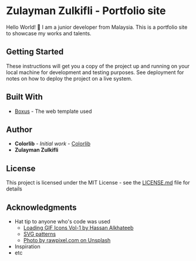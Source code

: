 # Zulayman Zulkifli - Portfolio site

Hello World! 👋 I am a junior developer from Malaysia.
This is a portfolio site to showcase my works and talents.

## Getting Started

These instructions will get you a copy of the project up and running on your local machine for development and testing purposes. See deployment for notes on how to deploy the project on a live system.

## Built With

* [Boxus](https://digitalcanva.com/downloads/boxus-creative-agency-html-template/) - The web template used

## Author

* **Colorlib** - _Initial work_ - [Colorlib](https://colorlib.com/)
* **Zulayman Zulkifli**

## License

This project is licensed under the MIT License - see the [LICENSE.md](LICENSE.md) file for details

## Acknowledgments

* Hat tip to anyone who's code was used
  * [Loading GIF Icons Vol-1 by Hassan Alkhateeb](https://www.behance.net/hassan_gde)
  * [SVG patterns](http://www.heropatterns.com/)
  * [Photo by rawpixel.com on Unsplash](https://unsplash.com)
* Inspiration
* etc
